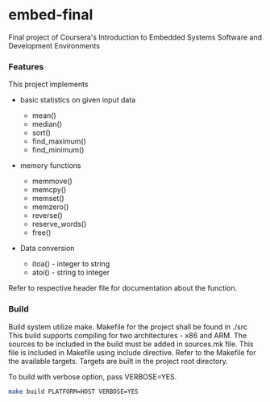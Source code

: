 # embed-final
Final project of Coursera's Introduction to Embedded Systems Software and Development Environments
### Features
This project implements
* basic statistics on given input data
    * mean()
    * median()
    * sort()
    * find_maximum()
    * find_minimum()

* memory functions
    * memmove()
    * memcpy()
    * memset()
    * memzero()
    * reverse()
    * reserve_words()
    * free()

* Data conversion
    * itoa() - integer to string
    * atoi() - string to integer

Refer to respective header file for documentation about the function.

### Build
Build system utilize make. Makefile for the project shall be found in ./src
This build supports compiling for two architectures - x86 and ARM.
The sources to be included in the build must be added in sources.mk file.
This file is included in Makefile using include directive.
Refer to the Makefile for the available targets.
Targets are built in the project root directory.

To build with verbose option, pass VERBOSE=YES.
```bash
make build PLATFORM=HOST VERBOSE=YES
```
